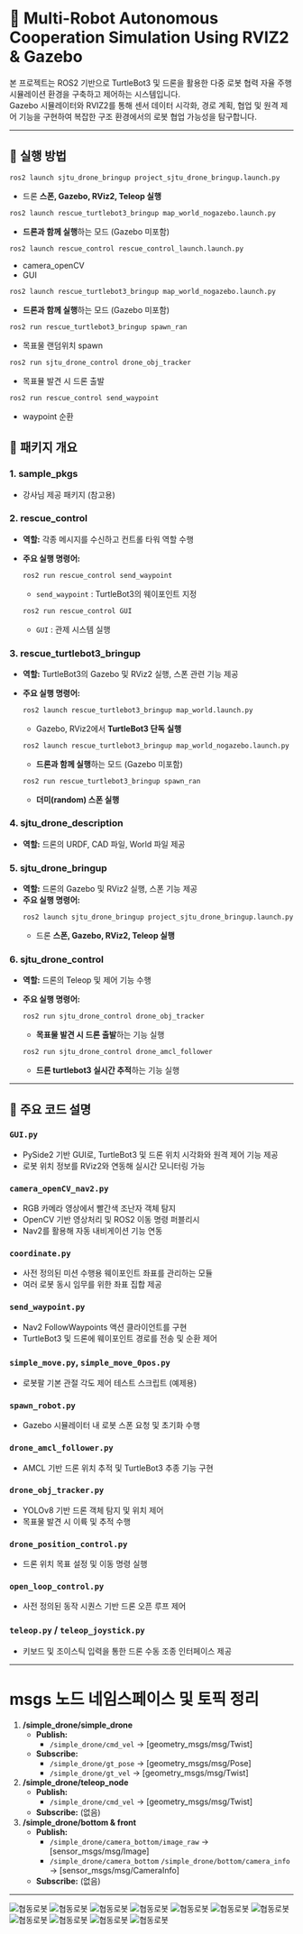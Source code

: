# 🤖 Multi-Robot Autonomous Cooperation Simulation Using RVIZ2 & Gazebo

본 프로젝트는 ROS2 기반으로 TurtleBot3 및 드론을 활용한 다중 로봇 협력 자율 주행 시뮬레이션 환경을 구축하고 제어하는 시스템입니다.  
Gazebo 시뮬레이터와 RVIZ2를 통해 센서 데이터 시각화, 경로 계획, 협업 및 원격 제어 기능을 구현하여 복잡한 구조 환경에서의 로봇 협업 가능성을 탐구합니다.

---
## 🚀 실행 방법 
  ```sh
  ros2 launch sjtu_drone_bringup project_sjtu_drone_bringup.launch.py
  ```
  - 드론 **스폰, Gazebo, RViz2, Teleop 실행**

  ```sh
  ros2 launch rescue_turtlebot3_bringup map_world_nogazebo.launch.py
  ```
  - **드론과 함께 실행**하는 모드 (Gazebo 미포함)

  ```sh
  ros2 launch rescue_control rescue_control_launch.launch.py
  ```
  - camera_openCV
  - GUI

  ```sh
  ros2 launch rescue_turtlebot3_bringup map_world_nogazebo.launch.py
  ```
  - **드론과 함께 실행**하는 모드 (Gazebo 미포함)

  ```sh
  ros2 run rescue_turtlebot3_bringup spawn_ran
  ```
  - 목표물 랜덤위치 spawn


  ```sh
  ros2 run sjtu_drone_control drone_obj_tracker
  ```
  - 목표뮬 발견 시 드론 출발

  ```sh
  ros2 run rescue_control send_waypoint
  ```
  - waypoint 순환

## 📁 패키지 개요

### 1. sample_pkgs  
- 강사님 제공 패키지 (참고용)

### 2. rescue_control  
- **역할:** 각종 메시지를 수신하고 컨트롤 타워 역할 수행  
- **주요 실행 명령어:**  
  ```sh
  ros2 run rescue_control send_waypoint
  ```
  - `send_waypoint` : TurtleBot3의 웨이포인트 지정
 
  ```sh
  ros2 run rescue_control GUI
  ```
  - `GUI` : 관제 시스템 실행

### 3. rescue_turtlebot3_bringup  
- **역할:** TurtleBot3의 Gazebo 및 RViz2 실행, 스폰 관련 기능 제공  
- **주요 실행 명령어:**  
  ```sh
  ros2 launch rescue_turtlebot3_bringup map_world.launch.py
  ```
  - Gazebo, RViz2에서 **TurtleBot3 단독 실행**  

  ```sh
  ros2 launch rescue_turtlebot3_bringup map_world_nogazebo.launch.py
  ```
  - **드론과 함께 실행**하는 모드 (Gazebo 미포함)  

  ```sh
  ros2 run rescue_turtlebot3_bringup spawn_ran
  ```
  - **더미(random) 스폰 실행**

### 4. sjtu_drone_description  
- **역할:** 드론의 URDF, CAD 파일, World 파일 제공  

### 5. sjtu_drone_bringup  
- **역할:** 드론의 Gazebo 및 RViz2 실행, 스폰 기능 제공  
- **주요 실행 명령어:**  
  ```sh
  ros2 launch sjtu_drone_bringup project_sjtu_drone_bringup.launch.py
  ```
  - 드론 **스폰, Gazebo, RViz2, Teleop 실행**

### 6. sjtu_drone_control  
- **역할:** 드론의 Teleop 및 제어 기능 수행  
- **주요 실행 명령어:**  
  ```sh
  ros2 run sjtu_drone_control drone_obj_tracker
  ```
  - **목표물 발견 시 드론 출발**하는 기능 실행
  
  ```sh
  ros2 run sjtu_drone_control drone_amcl_follower
  ```
  - **드론 turtlebot3 실시간 추적**하는 기능 실행  

---

## 📂 주요 코드 설명

### `GUI.py`  
- PySide2 기반 GUI로, TurtleBot3 및 드론 위치 시각화와 원격 제어 기능 제공  
- 로봇 위치 정보를 RViz2와 연동해 실시간 모니터링 가능  

### `camera_openCV_nav2.py`  
- RGB 카메라 영상에서 빨간색 조난자 객체 탐지  
- OpenCV 기반 영상처리 및 ROS2 이동 명령 퍼블리시  
- Nav2를 활용해 자동 내비게이션 기능 연동  

### `coordinate.py`  
- 사전 정의된 미션 수행용 웨이포인트 좌표를 관리하는 모듈  
- 여러 로봇 동시 임무를 위한 좌표 집합 제공  

### `send_waypoint.py`  
- Nav2 FollowWaypoints 액션 클라이언트를 구현  
- TurtleBot3 및 드론에 웨이포인트 경로를 전송 및 순환 제어  

### `simple_move.py`, `simple_move_0pos.py`  
- 로봇팔 기본 관절 각도 제어 테스트 스크립트 (예제용)  

### `spawn_robot.py`  
- Gazebo 시뮬레이터 내 로봇 스폰 요청 및 초기화 수행  

### `drone_amcl_follower.py`  
- AMCL 기반 드론 위치 추적 및 TurtleBot3 추종 기능 구현  

### `drone_obj_tracker.py`  
- YOLOv8 기반 드론 객체 탐지 및 위치 제어  
- 목표물 발견 시 이륙 및 추적 수행  

### `drone_position_control.py`  
- 드론 위치 목표 설정 및 이동 명령 실행  

### `open_loop_control.py`  
- 사전 정의된 동작 시퀀스 기반 드론 오픈 루프 제어  

### `teleop.py` / `teleop_joystick.py`  
- 키보드 및 조이스틱 입력을 통한 드론 수동 조종 인터페이스 제공  

---

msgs
노드 네임스페이스 및 토픽 정리
==================================
1. **/simple_drone/simple_drone**
   - **Publish:**
     - `/simple_drone/cmd_vel` → [geometry_msgs/msg/Twist]
   - **Subscribe:**
     - `/simple_drone/gt_pose` → [geometry_msgs/msg/Pose]
     - `/simple_drone/gt_vel` → [geometry_msgs/msg/Twist]
2. **/simple_drone/teleop_node**
   - **Publish:**
     - `/simple_drone/cmd_vel` → [geometry_msgs/msg/Twist]
   - **Subscribe:** (없음)
3. **/simple_drone/bottom & front**
   - **Publish:**
     - `/simple_drone/camera_bottom/image_raw` → [sensor_msgs/msg/Image]
     - `/simple_drone/camera_bottom`
       `/simple_drone/bottom/camera_info` → [sensor_msgs/msg/CameraInfo]
   - **Subscribe:** (없음)

---
![협동로봇](./docs/협동로봇3_A2조_발표자료_최종_page-0003.jpg)
![협동로봇](./docs/협동로봇3_A2조_발표자료_최종_page-0004.jpg)
![협동로봇](./docs/협동로봇3_A2조_발표자료_최종_page-0006.jpg)
![협동로봇](./docs/협동로봇3_A2조_발표자료_최종_page-0007.jpg)
![협동로봇](./docs/협동로봇3_A2조_발표자료_최종_page-0008.jpg)
![협동로봇](./docs/협동로봇3_A2조_발표자료_최종_page-0009.jpg)
![협동로봇](./docs/협동로봇3_A2조_발표자료_최종_page-0010.jpg)
![협동로봇](./docs/협동로봇3_A2조_발표자료_최종_page-0011.jpg)
![협동로봇](./docs/협동로봇3_A2조_발표자료_최종_page-0012.jpg)
![협동로봇](./docs/협동로봇3_A2조_발표자료_최종_page-0013.jpg)
![협동로봇](./docs/협동로봇3_A2조_발표자료_최종_page-0014.jpg)
